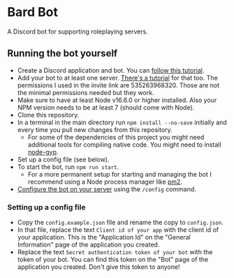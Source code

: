 # Bard Bot

A Discord bot for supporting roleplaying servers.

## Running the bot yourself

- Create a Discord application and bot. You can [follow this tutorial](https://discordjs.guide/preparations/setting-up-a-bot-application.html).
- Add your bot to at least one server. [There's a tutorial](https://discordjs.guide/preparations/adding-your-bot-to-servers.html) for that too. The permissions I used in the invite link are 535263968320. Those are not the minimal permissions needed but they work.
- Make sure to have at least Node v16.6.0 or higher installed. Also your NPM version needs to be at least 7 (should come with Node).
- Clone this repository.
- In a terminal in the main directory run `npm install --no-save` initially and every time you pull new changes from this repository.
  - For some of the dependencies of this project you might need additional tools for compiling native code. You might need to install [node-gyp](https://github.com/nodejs/node-gyp).
- Set up a config file (see below).
- To start the bot, run `npm run start`.
  - For a more permanent setup for starting and managing the bot I recommend using a Node process manager like [pm2](https://pm2.keymetrics.io/).
- [Configure the bot on your server](https://github.com/Shepard/bardbot/wiki/Overview#configuring-the-bot-on-a-server) using the `/config` command.

### Setting up a config file

- Copy the `config.example.json` file and rename the copy to `config.json`.
- In that file, replace the text `Client id of your app` with the client id of your application. This is the "Application Id" on the "General Information" page of the application you created.
- Replace the text `Secret authentication token of your bot` with the token of your bot. You can find this token on the "Bot" page of the application you created. Don't give this token to anyone!
